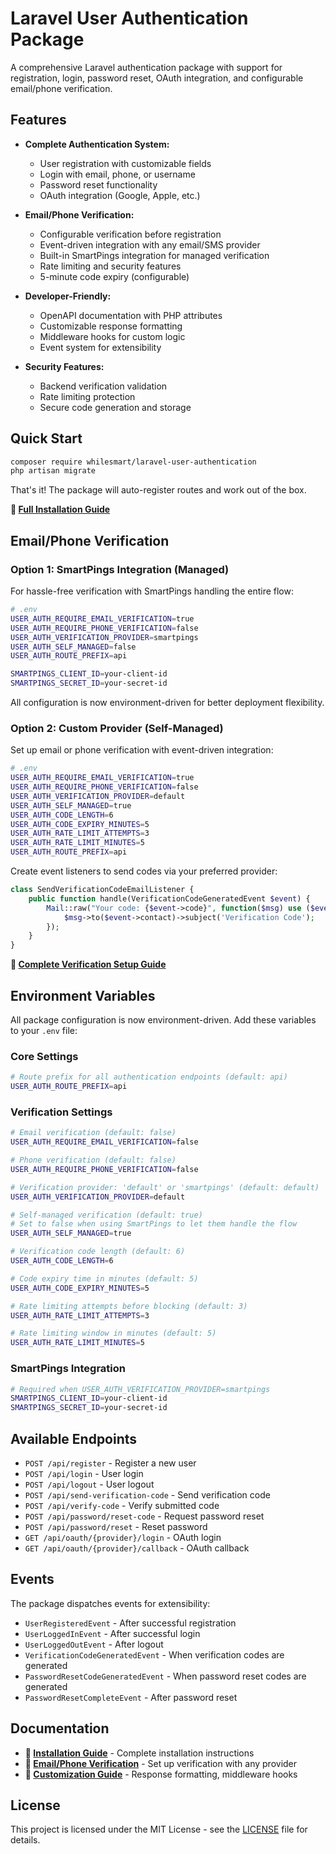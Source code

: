 # Laravel User Authentication Package

A comprehensive Laravel authentication package with support for registration, login, password reset, OAuth integration, and configurable email/phone verification.

## Features

* **Complete Authentication System:**
  * User registration with customizable fields
  * Login with email, phone, or username
  * Password reset functionality
  * OAuth integration (Google, Apple, etc.)
  
* **Email/Phone Verification:**
  * Configurable verification before registration
  * Event-driven integration with any email/SMS provider
  * Built-in SmartPings integration for managed verification
  * Rate limiting and security features
  * 5-minute code expiry (configurable)

* **Developer-Friendly:**
  * OpenAPI documentation with PHP attributes
  * Customizable response formatting
  * Middleware hooks for custom logic
  * Event system for extensibility

* **Security Features:**
  * Backend verification validation
  * Rate limiting protection
  * Secure code generation and storage

## Quick Start

```bash
composer require whilesmart/laravel-user-authentication
php artisan migrate
```

That's it! The package will auto-register routes and work out of the box.

**📖 [Full Installation Guide](docs/installation.md)**

## Email/Phone Verification

### Option 1: SmartPings Integration (Managed)

For hassle-free verification with SmartPings handling the entire flow:

```bash
# .env
USER_AUTH_REQUIRE_EMAIL_VERIFICATION=true
USER_AUTH_REQUIRE_PHONE_VERIFICATION=false
USER_AUTH_VERIFICATION_PROVIDER=smartpings
USER_AUTH_SELF_MANAGED=false
USER_AUTH_ROUTE_PREFIX=api

SMARTPINGS_CLIENT_ID=your-client-id
SMARTPINGS_SECRET_ID=your-secret-id
```

All configuration is now environment-driven for better deployment flexibility.

### Option 2: Custom Provider (Self-Managed)

Set up email or phone verification with event-driven integration:

```bash
# .env
USER_AUTH_REQUIRE_EMAIL_VERIFICATION=true
USER_AUTH_REQUIRE_PHONE_VERIFICATION=false
USER_AUTH_VERIFICATION_PROVIDER=default
USER_AUTH_SELF_MANAGED=true
USER_AUTH_CODE_LENGTH=6
USER_AUTH_CODE_EXPIRY_MINUTES=5
USER_AUTH_RATE_LIMIT_ATTEMPTS=3
USER_AUTH_RATE_LIMIT_MINUTES=5
USER_AUTH_ROUTE_PREFIX=api
```

Create event listeners to send codes via your preferred provider:

```php
class SendVerificationCodeEmailListener {
    public function handle(VerificationCodeGeneratedEvent $event) {
        Mail::raw("Your code: {$event->code}", function($msg) use ($event) {
            $msg->to($event->contact)->subject('Verification Code');
        });
    }
}
```

**📖 [Complete Verification Setup Guide](docs/verification.md)**

## Environment Variables

All package configuration is now environment-driven. Add these variables to your `.env` file:

### Core Settings
```bash
# Route prefix for all authentication endpoints (default: api)
USER_AUTH_ROUTE_PREFIX=api
```

### Verification Settings
```bash
# Email verification (default: false)
USER_AUTH_REQUIRE_EMAIL_VERIFICATION=false

# Phone verification (default: false)
USER_AUTH_REQUIRE_PHONE_VERIFICATION=false

# Verification provider: 'default' or 'smartpings' (default: default)
USER_AUTH_VERIFICATION_PROVIDER=default

# Self-managed verification (default: true)
# Set to false when using SmartPings to let them handle the flow
USER_AUTH_SELF_MANAGED=true

# Verification code length (default: 6)
USER_AUTH_CODE_LENGTH=6

# Code expiry time in minutes (default: 5)
USER_AUTH_CODE_EXPIRY_MINUTES=5

# Rate limiting attempts before blocking (default: 3)
USER_AUTH_RATE_LIMIT_ATTEMPTS=3

# Rate limiting window in minutes (default: 5)
USER_AUTH_RATE_LIMIT_MINUTES=5
```

### SmartPings Integration
```bash
# Required when USER_AUTH_VERIFICATION_PROVIDER=smartpings
SMARTPINGS_CLIENT_ID=your-client-id
SMARTPINGS_SECRET_ID=your-secret-id
```

## Available Endpoints

* `POST /api/register` - Register a new user
* `POST /api/login` - User login  
* `POST /api/logout` - User logout
* `POST /api/send-verification-code` - Send verification code
* `POST /api/verify-code` - Verify submitted code
* `POST /api/password/reset-code` - Request password reset
* `POST /api/password/reset` - Reset password
* `GET /api/oauth/{provider}/login` - OAuth login
* `GET /api/oauth/{provider}/callback` - OAuth callback

## Events

The package dispatches events for extensibility:

* `UserRegisteredEvent` - After successful registration
* `UserLoggedInEvent` - After successful login  
* `UserLoggedOutEvent` - After logout
* `VerificationCodeGeneratedEvent` - When verification codes are generated
* `PasswordResetCodeGeneratedEvent` - When password reset codes are generated
* `PasswordResetCompleteEvent` - After password reset

## Documentation

* **📖 [Installation Guide](docs/installation.md)** - Complete installation instructions
* **📖 [Email/Phone Verification](docs/verification.md)** - Set up verification with any provider
* **📖 [Customization Guide](docs/customization.md)** - Response formatting, middleware hooks

## License

This project is licensed under the MIT License - see the [LICENSE](LICENSE) file for details.